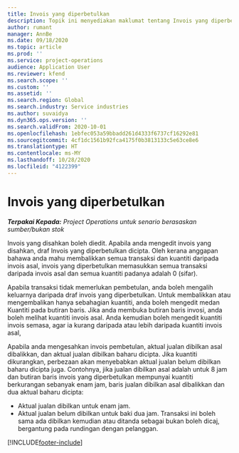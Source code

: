 ```yaml
---
title: Invois yang diperbetulkan
description: Topik ini menyediakan maklumat tentang Invois yang diperbetulkan.
author: rumant
manager: AnnBe
ms.date: 09/18/2020
ms.topic: article
ms.prod: ''
ms.service: project-operations
audience: Application User
ms.reviewer: kfend
ms.search.scope: ''
ms.custom: ''
ms.assetid: ''
ms.search.region: Global
ms.search.industry: Service industries
ms.author: suvaidya
ms.dyn365.ops.version: ''
ms.search.validFrom: 2020-10-01
ms.openlocfilehash: 1ebfec053a59bbadd261d4333f6737cf16292e81
ms.sourcegitcommit: 4cf1dc1561b92fca4175f0b3813133c5e63ce8e6
ms.translationtype: HT
ms.contentlocale: ms-MY
ms.lasthandoff: 10/28/2020
ms.locfileid: "4122399"
---
```

# <a name="corrected-invoices"></a>Invois yang diperbetulkan

_**Terpakai Kepada:** Project Operations untuk senario berasaskan sumber/bukan stok_

Invois yang disahkan boleh diedit. Apabila anda mengedit invois yang disahkan, draf Invois yang diperbetulkan dicipta. Oleh kerana anggapan bahawa anda mahu membalikkan semua transaksi dan kuantiti daripada invois asal, invois yang diperbetulkan memasukkan semua transaksi daripada invois asal dan semua kuantiti padanya adalah 0 (sifar).

Apabila transaksi tidak memerlukan pembetulan, anda boleh mengalih keluarnya daripada draf invois yang diperbetulkan. Untuk membalikkan atau mengembalikan hanya sebahagian kuantiti, anda boleh mengedit medan Kuantiti pada butiran baris. Jika anda membuka butiran baris invosi, anda boleh melihat kuantiti invois asal. Anda kemudian boleh mengedit kuantiti invois semasa, agar ia kurang daripada atau lebih daripada kuantiti invois asal,

Apabila anda mengesahkan invois pembetulan, aktual jualan dibilkan asal dibalikkan, dan aktual jualan dibilkan baharu dicipta. Jika kuantiti dikurangkan, perbezaan akan menyebabkan aktual jualan belum dibilkan baharu dicipta juga. Contohnya, jika jualan dibilkan asal adalah untuk 8 jam dan butiran baris invois yang diperbetulkan mempunyai kuantiti berkurangan sebanyak enam jam, baris jualan dibilkan asal dibalikkan dan dua aktual baharu dicipta:

- Aktual jualan dibilkan untuk enam jam.
- Aktual jualan belum dibilkan untuk baki dua jam. Transaksi ini boleh sama ada dibilkan kemudian atau ditanda sebagai bukan boleh dicaj, bergantung pada rundingan dengan pelanggan.


[!INCLUDE[footer-include](../includes/footer-banner.md)]